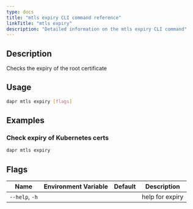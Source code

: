 ```yaml
---
type: docs
title: "mtls expiry CLI command reference"
linkTitle: "mtls expiry"
description: "Detailed information on the mtls expiry CLI command"
---
```


## Description

Checks the expiry of the root certificate

## Usage
```bash
dapr mtls expiry [flags]
```

## Examples

### Check expiry of Kubernetes certs
```bash
dapr mtls expiry
```

## Flags

| Name | Environment Variable | Default | Description
| --- | --- | --- | --- |
| `--help`, `-h` | | | help for expiry |